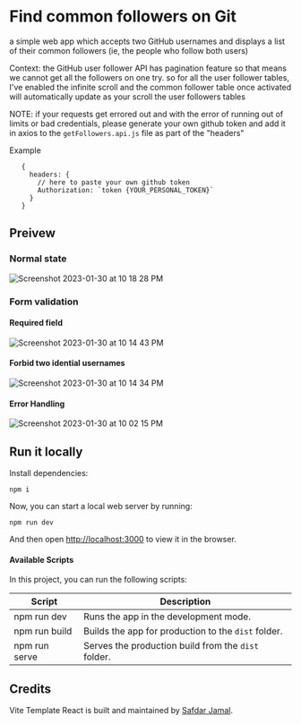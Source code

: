 # Find common followers on Git

a simple web app which accepts two GitHub usernames and displays a list of their common followers (ie, the people who follow both users)

Context: the GitHub user follower API has pagination feature so that means we cannot get all the followers on one try. so for all the user follower tables, I've enabled the infinite scroll and the common follower table once activated will automatically update as your scroll the user followers tables

NOTE: if your requests get errored out and with the error of running out of limits or bad credentials, please generate your own github token and add it in axios to the `getFollowers.api.js` file as part of the "headers"

Example

```
   {
     headers: {
       // here to paste your own github token
       Authorization: `token {YOUR_PERSONAL_TOKEN}`
     }
   }
```

## Preivew

### Normal state

![Screenshot 2023-01-30 at 10 18 28 PM](https://user-images.githubusercontent.com/3356603/215654425-a2c581cc-84fa-48c8-be5e-0b3ecae373bc.png)

### Form validation

#### Required field

![Screenshot 2023-01-30 at 10 14 43 PM](https://user-images.githubusercontent.com/3356603/215653934-15bbef45-3ed6-48d2-902b-d41a75150551.png)

#### Forbid two idential usernames

![Screenshot 2023-01-30 at 10 14 34 PM](https://user-images.githubusercontent.com/3356603/215653936-d14ae222-7b26-42b4-9212-04dde3832029.png)

#### Error Handling

![Screenshot 2023-01-30 at 10 02 15 PM](https://user-images.githubusercontent.com/3356603/215653750-7b0aa595-0c1c-48f6-9114-7238e48cafb1.png)

## Run it locally

Install dependencies:

```
npm i
```

Now, you can start a local web server by running:

```
npm run dev
```

And then open <http://localhost:3000> to view it in the browser.

#### Available Scripts

In this project, you can run the following scripts:

| Script        | Description                                         |
| ------------- | --------------------------------------------------- |
| npm run dev   | Runs the app in the development mode.               |
| npm run build | Builds the app for production to the `dist` folder. |
| npm run serve | Serves the production build from the `dist` folder. |

## Credits

Vite Template React is built and maintained by [Safdar Jamal](https://safdarjamal.github.io).
